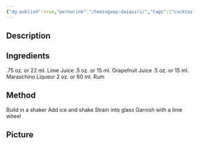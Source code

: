 ```yaml
---
{"dg-publish":true,"permalink":"/hemingway-daiquiri/","tags":["cocktail","Maraschino","rum-dark"]}
---
```


## Description


## Ingredients

.75 oz. or 22 ml. Lime Juice
.5 oz. or 15 ml. Grapefruit Juice
.5 oz. or 15 ml. Maraschino Liqueur
2 oz. or 60 ml. Rum 

## Method

Build in a shaker 
Add ice and shake 
Strain into glass
Garnish with a lime wheel


## Picture

